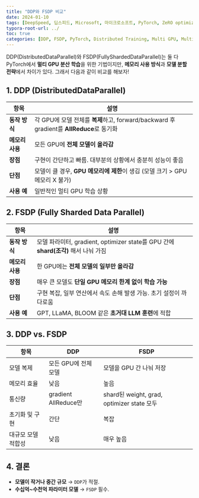 ```yaml
---
title: "DDP와 FSDP 비교"
date: 2024-01-10
tags: [DeepSpeed, 딥스피드, Microsoft, 마이크로소프트, PyTorch, ZeRO optimizer, Mixed Precision, Model Parallelism, Pipeline Parallelism, DeepSpeed-Inference, DDP, Distributed Data Parallel]
typora-root-url: ../
toc: true
categories: [DDP, FSDP, PyTorch, Distributed Training, Multi GPU, Multi Node]
---
```


DDP(DistributedDataParallel)와 FSDP(FullyShardedDataParallel)는 둘 다 PyTorch에서 **멀티 GPU 분산 학습**을 위한 기법이지만, **메모리 사용 방식**과 **모델 분할 전략**에서 차이가 있다. 그래서 다음과 같이 비교를 해보자! 



## 1. DDP (DistributedDataParallel)

| 항목            | 설명                                                         |
| --------------- | ------------------------------------------------------------ |
| **동작 방식**   | 각 GPU에 모델 전체를 **복제**하고, forward/backward 후 gradient를 **AllReduce**로 동기화 |
| **메모리 사용** | 모든 GPU에 **전체 모델이 올라감**                            |
| **장점**        | 구현이 간단하고 빠름. 대부분의 상황에서 충분히 성능이 좋음   |
| **단점**        | 모델이 클 경우, **GPU 메모리에 제한**이 생김 (모델 크기 > GPU 메모리 X 불가) |
| **사용 예**     | 일반적인 멀티 GPU 학습 상황                                  |



## 2. FSDP (Fully Sharded Data Parallel)

| 항목            | 설명                                                         |
| --------------- | ------------------------------------------------------------ |
| **동작 방식**   | 모델 파라미터, gradient, optimizer state를 GPU 간에 **shard(조각)** 해서 나눠 가짐 |
| **메모리 사용** | 한 GPU에는 **전체 모델의 일부만 올라감**                     |
| **장점**        | 매우 큰 모델도 **단일 GPU 메모리 한계 없이 학습 가능**       |
| **단점**        | 구현 복잡, 일부 연산에서 속도 손해 발생 가능. 초기 설정이 까다로움 |
| **사용 예**     | GPT, LLaMA, BLOOM 같은 **초거대 LLM 훈련**에 적합            |



## 3. DDP vs. FSDP 

| 항목               | DDP                  | FSDP                                       |
| ------------------ | -------------------- | ------------------------------------------ |
| 모델 복제          | 모든 GPU에 전체 모델 | 모델을 GPU 간 나눠 저장                    |
| 메모리 효율        | 낮음                 | 높음                                       |
| 통신량             | gradient AllReduce만 | shard된 weight, grad, optimizer state 모두 |
| 초기화 및 구현     | 간단                 | 복잡                                       |
| 대규모 모델 적합성 | 낮음                 | 매우 높음                                  |



## 4. 결론 

* **모델이 작거나 중간 규모** → `DDP`가 적절.
* **수십억~수천억 파라미터 모델** → `FSDP` 필수.

